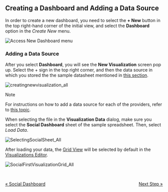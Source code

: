 ## Creating a Dashboard and Adding a Data Source

In order to create a new dashboard, you need to select the **+ New**
button in the top right-hand corner of the initial view, and select the
**Dashboard** option in the *Create New* menu.

![Access New Dashboard menu](images/create-new-dashboard.png)

### Adding a Data Source

After you select **Dashboard**, you will see the **New Visualization**
screen pop up. Select the + sign in the top right corner, and then the
data source in which you stored the the sample datasheet mentioned in
[this section](~/en/dashboard-tutorials/finance-dashboard/getting-started.html#sample-datasheet).

![creatingnewvisualization\_all](images/creating-new-visualization.png)

>[!NOTE]
>For instructions on how to add a data source for each of the providers, refer to [this topic](~/en/datasources/overview.md).

When selecting the file in the **Visualization Data** dialog, make sure
you select the **Social Dashboard** sheet of the sample spreadsheet.
Then, select *Load Data*.

![SelectingSocialSheet\_All](images/SelectingSocialSheet_All.png)

After loading your data, the [Grid View](~/en/data-visualizations/visualization-types/grid-chart.md) will be selected by
default in the [Visualizations Editor](~/en/data-visualizations/visualizations-editor.md).

![SocialFirstVisualizationGrid\_All](images/SocialFirstVisualizationGrid_All.png)

 

<style>
.previous {
    text-align: left
}

.next {
    float: right
}

</style>

<a href="getting-started.md" class="previous">&laquo; Social Dashboard</a>
<a href="selecting-data-visualization.md" class="next">Next Step &raquo;</a>

